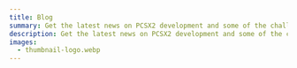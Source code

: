 ```yaml
---
title: Blog
summary: Get the latest news on PCSX2 development and some of the challenges we've overcome
description: Get the latest news on PCSX2 development and some of the challenges we've overcome
images:
  - thumbnail-logo.webp
---
```

